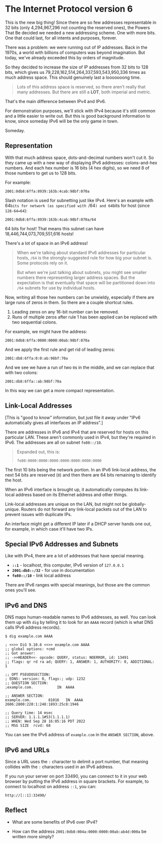 # The Internet Protocol version 6

This is the new big thing! Since there are so few addresses
representable in 32 bits (only 4,294,967,296 not counting the reserved
ones), the Powers That Be decided we needed a new addressing scheme. One
with more bits. One that could last, for all intents and purposes,
forever.

There was a problem: we were running out of IP addresses. Back in the
1970s, a world with billions of computers was beyond imagination. But
today, we've already exceeded this by orders of magnitude.

So they decided to increase the size of IP addresses from 32 bits to 128
bits, which gives us 79,228,162,514,264,337,593,543,950,336 times as
much address space. This should genuinely last a looooooong time.

> Lots of this address space is reserved, so there aren't really that
> many addresses. But there are still a **LOT**, both imperial and
> metric.

That's the main difference between IPv4 and IPv6.

For demonstration purposes, we'll stick with IPv4 because it's still
common and a little easier to write out. But this is good background
information to know, since someday IPv6 will be the only game in town.

Someday.

## Representation

With that much address space, dots-and-decimal numbers won't cut it.  So
they came up with a new way of displaying IPv6 addresses: colons-and-hex
numbers. And each hex number is 16 bits (4 hex digits), so we need 8 of
those numbers to get us to 128 bits.

For example:

``` {.default}
2001:0db8:6ffa:8939:163b:4cab:98bf:070a
```

Slash notation is used for subnetting just like IPv4. Here's an example
with 64`bits for network (as specified with `/64`) and 64`bits for host
(since `128-64=64`):

``` {.default}
2001:0db8:6ffa:8939:163b:4cab:98bf:070a/64
```

64 bits for host! That means this subnet can have
18,446,744,073,709,551,616 hosts!

There's a lot of space in an IPv6 address!

> When we're talking about standard IPv6 addresses for particular hosts,
> `/64` is the strongly-suggested rule for how big your subnet is. Some
> protocols rely on it.
> 
> But when we're just talking about subnets, you might see smaller
> numbers there representing larger address spaces. But the expectation
> is that eventually that space will be partitioned down into `/64`
> subnets for use by individual hosts.

Now, writing all those hex numbers can be unwieldy, especially if there
are large runs of zeros in them. So there are a couple shortcut rules.

1. Leading zeros on any 16-bit number can be removed.
2. Runs of multiple zeros after rule 1 has been applied can be replaced
   with two sequential colons.

For example, we might have the address:

``` {.default}
2001:0db8:6ffa:0000:0000:00ab:98bf:070a
```

And we apply the first rule and get rid of leading zeros:

``` {.default}
2001:db8:6ffa:0:0:ab:98bf:70a
```

And we see we have a run of two `0`s in the middle, and we can replace
that with two colons:

``` {.default}
2001:db8:6ffa::ab:98bf:70a
```

In this way we can get a more compact representation.

## Link-Local Addresses

[This is "good to know" information, but just file it away under "IPv6
automatically gives all interfaces an IP address".]

There are addresses in IPv6 and IPv4 that are reserved for hosts on this
particular LAN. These aren't commonly used in IPv4, but they're required
in IPv6. The addresses are all on subnet `fe80::/10`.

> Expanded out, this is:
> ``` {.default}
> fe80:0000:0000:0000:0000:0000:0000:0000
> ```

The first 10 bits being the network portion. In an IPv6 link-local
address, the next 54 bits are reserved (`0`) and then there are 64 bits
remaining to identify the host.

When an IPv6 interface is brought up, it automatically computes its
link-local address based on its Ethernet address and other things.

Link-local addresses are unique on the LAN, but might not be
globally-unique. Routers do not forward any link-local packets out of
the LAN to prevent issues with duplicate IPs.

An interface might get a different IP later if a DHCP server hands one
out, for example, in which case it'll have two IPs.

## Special IPv6 Addresses and Subnets

Like with IPv4, there are a lot of addresses that have special meaning.

* **`::1`** - localhost, this computer, IPv6 version of `127.0.0.1`
* **`2001:db8::/32`** - for use in documentation
* **`fe80::/10`** - link local address

There are IPv6 ranges with special meanings, but those are the common
ones you'll see.

## IPv6 and DNS

DNS maps human-readable names to IPv6 addresses, as well. You can look
them up with `dig` by telling it to look for an `AAAA` record (which is
what DNS calls IPv6 address records).

``` {.default}
$ dig example.com AAAA
```

``` {.default}
; <<>> DiG 9.10.6 <<>> example.com AAAA
;; global options: +cmd
;; Got answer:
;; ->>HEADER<<- opcode: QUERY, status: NOERROR, id: 13491
;; flags: qr rd ra ad; QUERY: 1, ANSWER: 1, AUTHORITY: 0, ADDITIONAL: 1

;; OPT PSEUDOSECTION:
; EDNS: version: 0, flags:; udp: 1232
;; QUESTION SECTION:
;example.com.			IN	AAAA

;; ANSWER SECTION:
example.com.		81016	IN	AAAA	2606:2800:220:1:248:1893:25c8:1946

;; Query time: 14 msec
;; SERVER: 1.1.1.1#53(1.1.1.1)
;; WHEN: Wed Sep 28 16:05:16 PDT 2022
;; MSG SIZE  rcvd: 68
```

You can see the IPv6 address of `example.com` in the `ANSWER SECTION`,
above.

## IPv6 and URLs

Since a URL uses the `:` character to delimit a port number, that
meaning collides with the `:` characters used in an IPv6 address.

If you run your server on port 33490, you can connect to it in your web
browser by putting the IPv6 address in square brackets. For example, to
connect to localhost on address `::1`, you can:

``` {.default}
http://[::1]:33490/
```

## Reflect

* What are some benefits of IPv6 over IPv4?

* How can the address `2001:0db8:004a:0000:0000:00ab:ab4d:000a` be
  written more simply?
